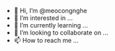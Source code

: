 - 👋 Hi, I’m @meocongnghe
- 👀 I’m interested in ...
- 🌱 I’m currently learning ...
- 💞️ I’m looking to collaborate on ...
- 📫 How to reach me ...

<!---
meocongnghe/meocongnghe is a ✨ special ✨ repository because its `README.md` (this file) appears on your GitHub profile.
You can click the Preview link to take a look at your changes.
--->
